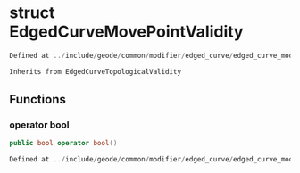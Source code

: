 # struct EdgedCurveMovePointValidity

```cpp
Defined at ../include/geode/common/modifier/edged_curve/edged_curve_modifier_simulation.h#28
```

```cpp
Inherits from EdgedCurveTopologicalValidity
```



## Functions

### operator bool

```cpp
public bool operator bool()
```

```cpp
Defined at ../include/geode/common/modifier/edged_curve/edged_curve_modifier_simulation.h#30
```



